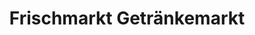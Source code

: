 ---
title: "Frischmarkt Getränkemarkt"
url: /paderborn/frischmarkt-getraenkemarkt/
shop: Getränke
---